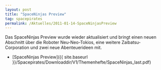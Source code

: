 ```yaml
---
layout: post
title: "SpaceNinjas Preview"
tag: spacepirates
permalink: /Aktuelles/2011-01-14-SpaceNinjasPreview
---
```



Das SpaceNinjas Preview wurde wieder aktualisiert und bringt einen neuen Abschnitt über die Roboter Neu-Neo-Tokios, eine weitere Zaibatsu-Corporation und zwei neue Abenteuerideen mit.

- [SpaceNinjas Preview]({{ site.baseurl }}/Spacepirates/Downloaddir/V1/Themenhefte/SpaceNinjas_last.pdf)


